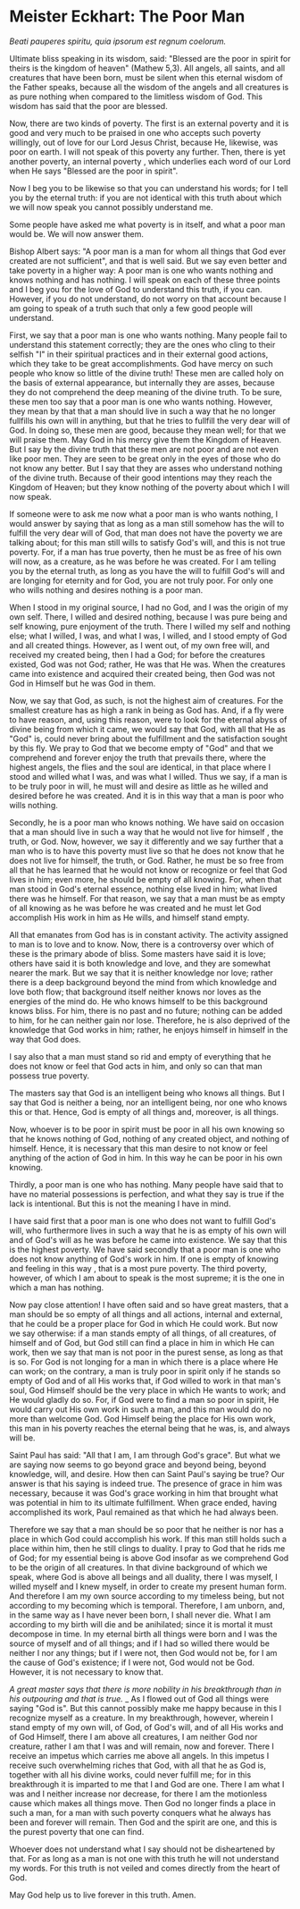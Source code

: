 # Meister Eckhart: The Poor Man

_Beati pauperes spiritu, quia ipsorum est regnum coelorum._

Ultimate bliss speaking in its wisdom, said: "Blessed are the poor in spirit for theirs is the kingdom of heaven" (Mathew 5,3). All angels, all saints, and all creatures that have been born, must be silent when this eternal wisdom of the Father speaks, because all the wisdom of the angels and all creatures is as pure nothing when compared to the limitless wisdom of God. This wisdom has said that the poor are blessed.

Now, there are two kinds of poverty. The first is an external poverty and it is good and very much to be praised in one who accepts such poverty willingly, out of love for our Lord Jesus Christ, because He, likewise, was poor on earth. I will not speak of this poverty any further. Then, there is yet another poverty, an internal poverty , which underlies each word of our Lord when He says "Blessed are the poor in spirit".

Now I beg you to be likewise so that you can understand his words; for I tell you by the eternal truth: if you are not identical with this truth about which we will now speak you cannot possibly understand me.

Some people have asked me what poverty is in itself, and what a poor man would be. We will now answer them.

Bishop Albert says: "A poor man is a man for whom all things that God ever created are not sufficient", and that is well said. But we say even better and take poverty in a higher way: A poor man is one who wants nothing and knows nothing and has nothing. I will speak on each of these three points and I beg you for the love of God to understand this truth, if you can. However, if you do not understand, do not worry on that account because I am going to speak of a truth such that only a few good people will understand.

First, we say that a poor man is one who wants nothing. Many people fail to understand this statement correctly; they are the ones who cling to their selfish "I" in their spiritual practices and in their external good actions, which they take to be great accomplishments. God have mercy on such people who know so little of the divine truth! These men are called holy on the basis of external appearance, but internally they are asses, because they do not comprehend the deep meaning of the divine truth. To be sure, these men too say that a poor man is one who wants nothing. However, they mean by that that a man should live in such a way that he no longer fullfills his own will in anything, but that he tries to fullfill the very dear will of God. In doing so, these men are good, because they mean well; for that we will praise them. May God in his mercy give them the Kingdom of Heaven. But I say by the divine truth that these men are not poor and are not even like poor men. They are seen to be great only in the eyes of those who do not know any better. But I say that they are asses who understand nothing of the divine truth. Because of their good intentions may they reach the Kingdom of Heaven; but they know nothing of the poverty about which I will now speak.

If someone were to ask me now what a poor man is who wants nothing, I would answer by saying that as long as a man still somehow has the will to fulfill the very dear will of God, that man does not have the poverty we are talking about; for this man still wills to satisfy God's will, and this is not true poverty. For, if a man has true poverty, then he must be as free of his own will now, as a creature, as he was before he was created. For I am telling you by the eternal truth, as long as you have the will to fulfill God's will and are longing for eternity and for God, you are not truly poor. For only one who wills nothing and desires nothing is a poor man.

When I stood in my original source, I had no God, and I was the origin of my own self. There, I willed and desired nothing, because I was pure being and self knowing, pure enjoyment of the truth. There I willed my self and nothing else; what I willed, I was, and what I was, I willed, and I stood empty of God and all created things. However, as I went out, of my own free will, and received my created being, then I had a God; for before the creatures existed, God was not God; rather, He was that He was. When the creatures came into existence and acquired their created being, then God was not God in Himself but he was God in them.

Now, we say that God, as such, is not the highest aim of creatures. For the smallest creature has as high a rank in being as God has. And, if a fly were to have reason, and, using this reason, were to look for the eternal abyss of divine being from which it came, we would say that God, with all that He as "God" is, could never bring about the fulfillment and the satisfaction sought by this fly. We pray to God that we become empty of "God" and that we comprehend and forever enjoy the truth that prevails there, where the highest angels, the flies and the soul are identical, in that place where I stood and willed what I was, and was what I willed. Thus we say, if a man is to be truly poor in will, he must will and desire as little as he willed and desired before he was created. And it is in this way that a man is poor who wills nothing.

Secondly, he is a poor man who knows nothing. We have said on occasion that a man should live in such a way that he would not live for himself , the truth, or God. Now, however, we say it differently and we say further that a man who is to have this poverty must live so that he does not know that he does not live for himself, the truth, or God. Rather, he must be so free from all that he has learned that he would not know or recognize or feel that God lives in him; even more, he should be empty of all knowing. For, when that man stood in God's eternal essence, nothing else lived in him; what lived there was he himself. For that reason, we say that a man must be as empty of all knowing as he was before he was created and he must let God accomplish His work in him as He wills, and himself stand empty.

All that emanates from God has is in constant activity. The activity assigned to man is to love and to know. Now, there is a controversy over which of these is the primary abode of bliss. Some masters have said it is love; others have said it is both knowledge and love, and they are somewhat nearer the mark. But we say that it is neither knowledge nor love; rather there is a deep background beyond the mind from which knowledge and love both flow; that background itself neither knows nor loves as the energies of the mind do. He who knows himself to be this background knows bliss. For him, there is no past and no future; nothing can be added to him, for he can neither gain nor lose. Therefore, he is also deprived of the knowledge that God works in him; rather, he enjoys himself in himself in the way that God does.

I say also that a man must stand so rid and empty of everything that he does not know or feel that God acts in him, and only so can that man possess true poverty.

The masters say that God is an intelligent being who knows all things. But I say that God is neither a being, nor an intelligent being, nor one who knows this or that. Hence, God is empty of all things and, moreover, is all things.

Now, whoever is to be poor in spirit must be poor in all his own knowing so that he knows nothing of God, nothing of any created object, and nothing of himself. Hence, it is necessary that this man desire to not know or feel anything of the action of God in him. In this way he can be poor in his own knowing.

Thirdly, a poor man is one who has nothing. Many people have said that to have no material possessions is perfection, and what they say is true if the lack is intentional. But this is not the meaning I have in mind.

I have said first that a poor man is one who does not want to fulfill God's will, who furthermore lives in such a way that he is as empty of his own will and of God's will as he was before he came into existence. We say that this is the highest poverty. We have said secondly that a poor man is one who does not know anything of God's work in him. If one is empty of knowing and feeling in this way , that is a most pure poverty. The third poverty, however, of which I am about to speak is the most supreme; it is the one in which a man has nothing.

Now pay close attention! I have often said and so have great masters, that a man should be so empty of all things and all actions, internal and external, that he could be a proper place for God in which He could work. But now we say otherwise: if a man stands empty of all things, of all creatures, of himself and of God, but God still can find a place in him in which He can work, then we say that man is not poor in the purest sense, as long as that is so. For God is not longing for a man in which there is a place where He can work; on the contrary, a man is truly poor in spirit only if he stands so empty of God and of all His works that, if God willed to work in that man's soul, God Himself should be the very place in which He wants to work; and He would gladly do so. For, if God were to find a man so poor in spirit, He would carry out His own work in such a man, and this man would do no more than welcome God. God Himself being the place for His own work, this man in his poverty reaches the eternal being that he was, is, and always will be.

Saint Paul has said: "All that I am, I am through God's grace". But what we are saying now seems to go beyond grace and beyond being, beyond knowledge, will, and desire. How then can Saint Paul's saying be true? Our answer is that his saying is indeed true. The presence of grace in him was necessary, because it was God's grace working in him that brought what was potential in him to its ultimate fulfillment. When grace ended, having accomplished its work, Paul remained as that which he had always been.

Therefore we say that a man should be so poor that he neither is nor has a place in which God could accomplish his work. If this man still holds such a place within him, then he still clings to duality. I pray to God that he rids me of God; for my essential being is above God insofar as we comprehend God to be the origin of all creatures. In that divine background of which we speak, where God is above all beings and all duality, there I was myself, I willed myself and I knew myself, in order to create my present human form. And therefore I am my own source according to my timeless being, but not according to my becoming which is temporal. Therefore, I am unborn, and, in the same way as I have never been born, I shall never die. What I am according to my birth will die and be anihilated; since it is mortal it must decompose in time. In my eternal birth all things were born and I was the source of myself and of all things; and if I had so willed there would be neither I nor any things; but if I were not, then God would not be, for I am the cause of God's existence; if I were not, God would not be God. However, it is not necessary to know that.

_A great master says that there is more nobility in his breakthrough than in his outpouring and that is true._ _ As I flowed out of God all things were saying "God is". But this cannot possibly make me happy because in this I recognize myself as a creature. In my breakthrough, however, wherein I stand empty of my own will, of God, of God's will, and of all His works and of God Himself, there I am above all creatures, I am neither God nor creature, rather I am that I was and will remain, now and forever. There I receive an impetus which carries me above all angels. In this impetus I receive such overwhelming riches that God, with all that he as God is, together with all his divine works, could never fulfill me; for in this breakthrough it is imparted to me that I and God are one. There I am what I was and I neither increase nor decrease, for there I am the motionless cause which makes all things move. Then God no longer finds a place in such a man, for a man with such poverty conquers what he always has been and forever will remain. Then God and the spirit are one, and this is the purest poverty that one can find.

Whoever does not understand what I say should not be disheartened by that. For as long as a man is not one with this truth he will not understand my words. For this truth is not veiled and comes directly from the heart of God.

May God help us to live forever in this truth. Amen.
